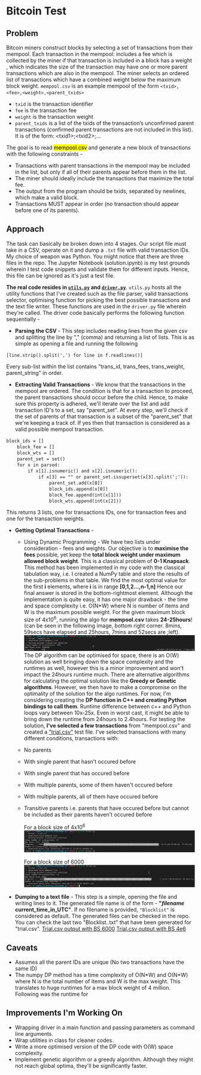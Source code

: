 # Bitcoin Test

## Problem

Bitcoin miners construct blocks by selecting a set of transactions from their mempool. Each transaction in the mempool:
includes a fee which is collected by the miner if that transaction is included in a block has a weight , which indicates the size of the transaction may have one or more parent transactions which are also in the mempool. The miner selects an ordered list of transactions which have a combined weight below the maximum block weight.
`mempool.csv` is an example mempool of the form `<txid>,<fee>,<weight>,<parent_txids>`

- `txid` is the transaction identifier
- `fee` is the transaction fee
- `weight` is the transaction weight
- `parent_txids` is a list of the txids of the transaction’s unconfirmed parent transactions (confirmed parent transactions are not included in this list). It is of the form: \<txid1\>;\<txid2\>;...

The goal is to read <mark>mempool.csv</mark> and generate a new block of transactions with the following constraints -

- Transactions with parent transactions in the mempool may be included in the list, but only if all of their parents appear before them in the list.
- The miner should ideally include the transactions that maximize the total fee.
- The output from the program should be txids, separated by newlines, which make a valid block.
- Transactions MUST appear in order (no transaction should appear before one of its parents).

## Approach

The task can basically be broken down into 4 stages. Our script file must take in a CSV, operate on it and dump a `.txt` file with valid transaction IDs. My choice of weapon was Python. You might notice that there are three files in the repo. The Jupyter Notebook (solution.ipynb) is my test grounds wherein I test code snippets and validate them for different inputs. Hence, this file can be ignored as it's just a test file.

**The real code resides in [`utils.py`](https://github.com/theadityasam/btc_challenge/blob/main/utils.py) and [`driver.py`](https://github.com/theadityasam/btc_challenge/blob/main/driver.py)**. `utils.py` hosts all the utility functions that I've created such as the file parser, valid transactions selector, optimising function for picking the best possible transactions and the text file writer. These functions are used in the `driver.py` file wherein they're called. The driver code basically performs the following function sequentially -

- **Parsing the CSV** - This step includes reading lines from the given csv and splitting the line by "," (comma) and returning a list of lists. This is as simple as opening a file and running the following

```
[line.strip().split(',') for line in f.readlines()]
```

Every sub-list within the list contains "trans_id, trans_fees, trans_weight, parent_string" in order.

- **Extracting Valid Transactions** - We know that the transactions in the mempool are ordered. The condition is that for a transaction to proceed, the parent transactions should occur before the child. Hence, to make sure this property is adhered, we'll iterate over the list and add transaction ID's to a set, say "parent_set". At every step, we'll check if the set of parents of that transaction is a subset of the "parent_set" that we're keeping a track of. If yes then that transaction is considered as a valid possible mempool transaction.

```
block_ids = []
    block_fee = []
    block_wts = []
    parent_set = set()
    for x in parsed:
        if x[1].isnumeric() and x[2].isnumeric():
            if x[3] == "" or parent_set.issuperset(x[3].split(';')):
                parent_set.add(x[0])
                block_ids.append(x[0])
                block_fee.append(int(x[1]))
                block_wts.append(int(x[2]))
```

This returns 3 lists, one for transactions IDs, one for transaction fees and one for the transaction weights.

- **Getting Optimal Transactions** -

  - Using Dynamic Programming - We have two lists under consideration - fees and weights. Our objective is to **maximise the fees** possible, yet keep the **total block weight under maximum allowed block weight**. This is a classical problem of **0-1 Knapsack**. This method has been implemented in my code with the classical tabulation way, i.e. I created a NumPy table and store the results of the sub-problems in that table. We find the most optimal value for the first **i** elements, where **i** is in range **[0,1,2...,n-1,n]** Hence our final answer is stored in the bottom-rightmost element. Although the implementation is quite easy, it has one major drawback - the time and space complexity i.e. O(N\*W) where N is number of items and W is the maximum possible weight. For the given maximum block size of 4x10<sup>6</sup>, running the algo for **mempool.csv** takes **24-25hours**! (can be seen in the following image, bottom right corner. 8mins, 59secs have elapsed and 25hours, 7mins and 52secs are ;left).
    ![Mempool DP](https://github.com/theadityasam/btc_challenge/blob/main/images/mempool_dp.png)
    The DP algorithm can be optimised for space, there is an O(W) solution as well bringing down the space complexity and the runtimes as well, however this is a minor improvement and won't impact the 24hours runtime much. There are alternative algorithms for calculating the optimal solution like the **Greedy or Genetic algorithms**. However, we then have to make a compromise on the optimality of the solution for the algo runtimes. For now, I'm considering creating the **DP function in C++ and creating Python bindings to call them**. Runtime difference between c++ and Python loops vary between 10x-25x. Even in worst cast, it might be able to bring down the runtime from 24hours to 2.4hours.
  For testing the solution, **I've selected a few transactions** from "mempool.csv" and created a ["trial.csv"](https://github.com/theadityasam/btc_challenge/blob/main/trial.csv) test file. I've selected transactions with many different conditions, transactions with:
  - No parents
  - With single parent that hasn't occured before
  - With single parent that has occured before
  - With multiple parents, some of them haven't occured before
  - With multiple parents, all of them have occured before
  - Transitive parents i.e. parents that have occured before but cannot be included as their parents haven't occured before
    
    For a block size of 4x10<sup>6</sup>
    ![Trial 4e6](https://github.com/theadityasam/btc_challenge/blob/main/images/trail_4e6.png)
    
    For a block size of 6000
    ![Trial 6000](https://github.com/theadityasam/btc_challenge/blob/main/images/trial_6000.png)    
    

- **Dumping to a text file** - This step is a simple, opening the file and writing lines to it. The generated file name is of the form - **"_filename_ current_time_in_UTC"**. If no filename is provided, `"Blocklist"` is considered as default. The generated files can be checked in the repo. You can check the last two "Blocklist..txt" that have been generated for "trial.csv". [Trial.csv output with BS 6000](https://github.com/theadityasam/btc_challenge/blob/main/Blocklist%202021-06-17%2013:30:30.063371.txt) [Trial.csv output with BS 4e6](https://github.com/theadityasam/btc_challenge/blob/main/Blocklist%202021-06-17%2013:29:41.301804.txt)

## Caveats

- Assumes all the parent IDs are unique (No two transactions have the same ID)
- The numpy DP method has a time complexity of O(N\*W) and O(N\*W) where N is the total number of items and W is the max weight. This translates to huge runtimes for a max block weight of 4 million. Following was the runtime for

## Improvements I'm Working On

- Wrapping driver in a main function and passing parameters as command line arguments.
- Wrap utilities in class for cleaner codes.
- Write a more optimised version of the DP code with O(W) space complexity.
- Implement genetic algorithm or a greedy algorithm. Although they might not reach global optima, they'll be significantly faster.
